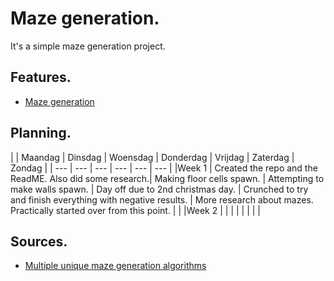 # Maze generation.

It's a simple maze generation project.

## Features.

- [Maze generation](h)

## Planning.

| | Maandag | Dinsdag | Woensdag | Donderdag | Vrijdag | Zaterdag | Zondag |
| --- | --- | --- | --- | --- | --- |
|Week 1 | Created the repo and the ReadME. Also did some research.| Making floor cells spawn. | Attempting to make walls spawn. | Day off due to 2nd christmas day. | Crunched to try and finish everything with negative results. | More research about mazes. Practically started over from this point. | |
|Week 2 | | | | | | | |

## Sources.

- [Multiple unique maze generation algorithms](https://en.wikipedia.org/wiki/Maze_generation_algorithm)
